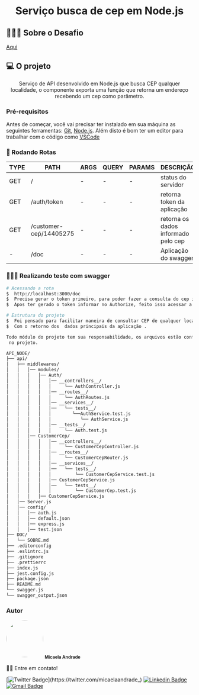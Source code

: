 <h1 align="center">Serviço busca de cep em Node.js</h1>

## 👩🏻‍🎤  Sobre o Desafio
[Aqui](doc/SOBRE.md)

## 💻 O projeto
<p align="center">Serviço de API desenvolvido em Node.js que busca CEP qualquer localidade,
        o componente exporta uma função que retorna um endereço recebendo um cep como parâmetro.</p>

### Pré-requisitos

Antes de começar, você vai precisar ter instalado em sua máquina as seguintes ferramentas:
[Git](https://git-scm.com), [Node.js](https://nodejs.org/en/).
Além disto é bom ter um editor para trabalhar com o código como [VSCode](https://code.visualstudio.com/)

### 🎲 Rodando Rotas


| TYPE | PATH | ARGS | QUERY | PARAMS | DESCRIÇÃO |
|------|------|------|-------|--------|-----------|
|GET| / | - | - | - | status do servidor |
|GET| /auth/token | - | - | - | retorna token da aplicação |
|GET| /customer-ceṕ/14405275 | - | - | - | retorna os dados informado pelo cep |
| - | /doc | - | - | - | Aplicação do swagger |


### 👩🏻‍🔧 Realizando teste com swagger

```bash
# Acessando a rota
$  http://localhost:3000/doc
$  Precisa gerar o token primeiro, para poder fazer a consulta do cep informado.
$  Apos ter gerado o token informar no Authorize, feito isso acessar a rota GET informar o CEP.

# Estrutura do projeto
$  Foi pensado para facilitar maneira de consultar CEP de qualquer localidade,junto com API ViaCep.
$  Com o retorno dos  dados principais da aplicação .

Todo módulo do projeto tem sua responsabilidade, os arquivos estão configuração e padronizados
 no projeto.

API_NODE/
├── api/
│   ├── middlewares/
│   │   │── modules/
│   │   │   │── Auth/
│   │   │   │   │── __controllers__/
│   │   │   │   │     └── AuthController.js
│   │   │   │   │── __routes__/
│   │   │   │   │     └── AuthRoutes.js
│   │   │   │   │── __services__/
│   │   │   │   │──   └── tests__/
│   │   │   │   │        └──AuthService.test.js
│   │   │   │   │           └── AuthService.js
│   │   │   │   │── __tests__/
│   │   │   │   │     └── Auth.test.js
│   │   │── CustomerCep/
│   │   │   │   │── __controllers__/
│   │   │   │   │     └── CustomerCepController.js
│   │   │   │   │── __routes__/
│   │   │   │   │     └── CustomerCepRouter.js
│   │   │   │   │── __services__/
│   │   │   │   │──   └── tests__/
│   │   │   │   │         └── CustomerCepService.test.js
│   │   │   │   │── CustomerCepService.js
│   │   │   │   │──   └── tests__/
│   │   │   │   │         └── CustomerCep.test.js
│   │   │   │── CustomerCepService.js
│   │── Server.js
│   │── config/
│   │   │── auth.js
│   │   │── default.json
│   │   │── express.js
│   │   │── test.json
├── DOC/
│   └── SOBRE.md
├── .editorconfig
├── .eslintrc.js
├── .gitignore
├── .prettierrc
├── index.js
├── jest.config.js
├── package.json
├── README.md
└── swagger.js
└── swagger_output.json

```

### Autor

 <img style="border-radius: 50%;" src="https://user-images.githubusercontent.com/53954022/92161695-549d5400-ee07-11ea-9373-cc42e7ee53a5.png" width="100px;" alt=""/>
 <sub><b>Micaela Andrade</b></sub>

 👋🏽 Entre em contato!

[![Twitter Badge](https://img.shields.io/badge/-@micaelaandrade_-1ca0f1?style=flat-square&labelColor=1ca0f1&logo=twitter&logoColor=white&link=https://twitter.com/micaelaandrade_)](https://twitter.com/micaelaandrade_) [![Linkedin Badge](https://img.shields.io/badge/-Micaela-blue?style=flat-square&logo=Linkedin&logoColor=white&link=https://www.linkedin.com/in/micaela-andrade/)](https://www.linkedin.com/in/micaela-andrade/)
[![Gmail Badge](https://img.shields.io/badge/-micaela17andrade@gmail.com-c14438?style=flat-square&logo=Gmail&logoColor=white&link=mailto:micaela17andrade@gmail.com)](mailto:micaela17andrade@gmail.com)

